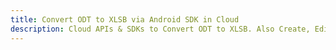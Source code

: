 ---title: Convert ODT to XLSB via Android SDK in Clouddescription: Cloud APIs & SDKs to Convert ODT to XLSB. Also Create, Edit & Render Microsoft Word & OpenOffice documents in the Cloud.---
